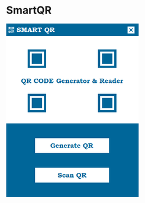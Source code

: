 # SmartQR
<img src="https://github.com/arafat-web/SmartQR/blob/master/src/image/main_menu.png?raw=true" alt="Smart QR"/>
